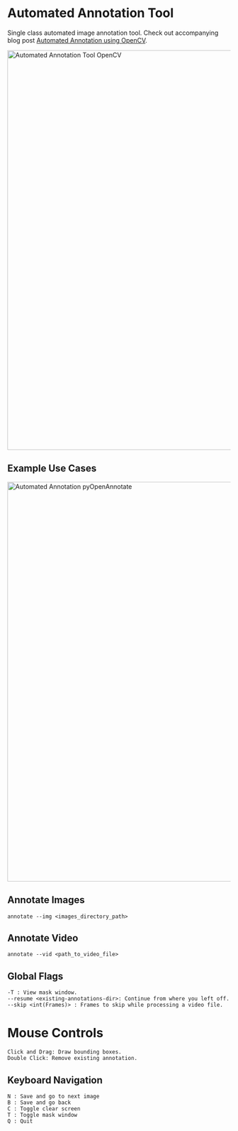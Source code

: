 # Automated Annotation Tool

Single class automated image annotation tool. Check out accompanying blog post [Automated Annotation using OpenCV](https://learnopencv.com/automated-image-annotation-tool-using-opencv-python/).

<img src="https://learnopencv.com/wp-content/uploads/2022/12/annotation-tool.gif" alt="Automated Annotation Tool OpenCV" width="900">

## Example Use Cases
<img src="https://learnopencv.com/wp-content/uploads/2022/11/stags-and-boars-image-annotation-tool-opencv-contour-analysis.png" alt="Automated Annotation pyOpenAnnotate" width="900">


## Annotate Images

```
annotate --img <images_directory_path>
```

## Annotate Video
```
annotate --vid <path_to_video_file>
```
## Global Flags
```
-T : View mask window.
--resume <existing-annotations-dir>: Continue from where you left off.
--skip <int(Frames)> : Frames to skip while processing a video file.
```

# Mouse Controls
```
Click and Drag: Draw bounding boxes.
Double Click: Remove existing annotation.
```

## Keyboard Navigation
```
N : Save and go to next image
B : Save and go back
C : Toggle clear screen 
T : Toggle mask window
Q : Quit
```
